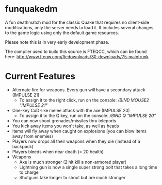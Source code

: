 funquakedm
==========

A fun deathmatch mod for the classic Quake that requires no client-side modifications, only the server needs to load it.
It includes several changes to the game logic using only the default game resources.

Please note this is in very early development phase.

The compiler used to build this source is FTEQCC, which can be found here: http://www.fteqw.com/ftedownloads/30-downloads/75-maintrunk

Current Features
================
 * Alternate fire for weapons. Every gun will have a secondary attack (IMPULSE 21)
    * To assign it to the right click, run on the console: */BIND MOUSE2 "IMPULSE 21"*
 * One-key CoD-like melee attack with the axe (IMPULSE 20)
    * To assign it to the Q key, run on the console: */BIND Q "IMPULSE 20"*
 * You can now shoot grenades/missiles thru teleports
 * You kick away items you won't take, as well as heads
 * Items will fly away when caught on explosions (you can blow items away from enemies)
 * Players now drops all their weapons when they die (instead of a backpack)
 * Players bleeds when near death (< 20 health)
 * Weapons
   * Axe is much stronger (2 hit kill a non-armored player)
   * Lightning gun is now a single super strong bolt that takes a long time to charge
   * Shotguns take longer to shoot but are much stronger